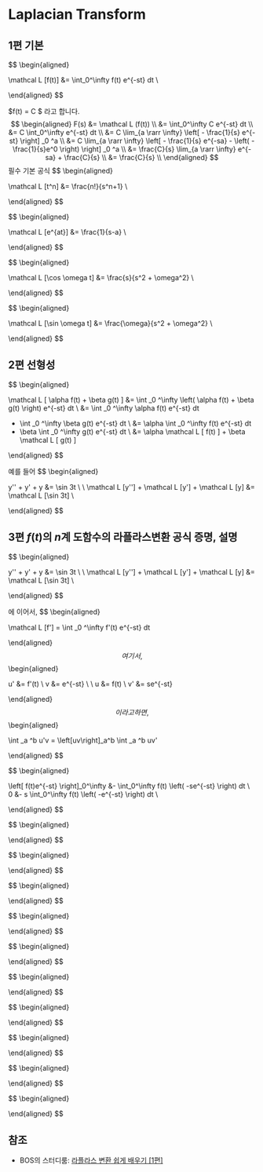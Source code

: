 # Laplacian Transform

## 1편 기본

$$
\begin{aligned}

\mathcal L [f(t)]
&= \int_0^\infty f(t) e^{-st} dt \\

\end{aligned}
$$

$f(t) = C $ 라고 합니다.
$$
\begin{aligned}
F(s) 
&= \mathcal L (f(t)) \\
&= \int_0^\infty C e^{-st} dt \\
&= C \int_0^\infty e^{-st} dt \\
&= C \lim_{a \rarr \infty} \left[ - \frac{1}{s} e^{-st} \right] _0 ^a \\
&= C \lim_{a \rarr \infty} \left[ - \frac{1}{s} e^{-sa} - \left( -\frac{1}{s}e^0 \right) \right] _0 ^a \\
&= \frac{C}{s} \lim_{a \rarr \infty} e^{-sa} + \frac{C}{s} \\
&= \frac{C}{s} \\
\end{aligned}
$$
필수 기본 공식
$$
\begin{aligned}

\mathcal L [t^n]
&= \frac{n!}{s^n+1} \\

\end{aligned}
$$

$$
\begin{aligned}

\mathcal L [e^{at}]
&= \frac{1}{s-a} \\

\end{aligned}
$$

$$
\begin{aligned}

\mathcal L [\cos \omega t]
&= \frac{s}{s^2 + \omega^2} \\

\end{aligned}
$$

$$
\begin{aligned}

\mathcal L [\sin \omega t]
&= \frac{\omega}{s^2 + \omega^2} \\

\end{aligned}
$$

## 2편 선형성

$$
\begin{aligned}

\mathcal L [ \alpha f(t) + \beta g(t) ]
&= \int _0 ^\infty \left( \alpha f(t) + \beta g(t) \right) e^{-st} dt
\\
&= \int _0 ^\infty \alpha f(t) e^{-st} dt
+ \int _0 ^\infty \beta g(t) e^{-st} dt
\\
&= \alpha \int _0 ^\infty f(t) e^{-st} dt
+ \beta \int _0 ^\infty g(t) e^{-st} dt
\\
&= \alpha \mathcal L [ f(t) ] + \beta \mathcal L [ g(t) ]

\end{aligned}
$$

예를 들어
$$
\begin{aligned}

y'' + y' + y &= \sin 3t \\
\\
\mathcal L [y''] + \mathcal L [y'] + \mathcal L [y] &= \mathcal L [\sin 3t] \\

\end{aligned}
$$

## 3편 $f(t)$의 $n$계 도함수의 라플라스변환 공식 증명, 설명

$$
\begin{aligned}

y'' + y' + y &= \sin 3t \\
\\
\mathcal L [y''] + \mathcal L [y'] + \mathcal L [y] &= \mathcal L [\sin 3t] \\

\end{aligned}
$$

에 이어서,
$$
\begin{aligned}

\mathcal L [f'] = \int _0 ^\infty f'(t) e^{-st} dt

\end{aligned}
$$
여기서,
$$
\begin{aligned}

u' &= f'(t) \\
v &= e^{-st} \\
\\
u &= f(t) \\
v' &= se^{-st}

\end{aligned}
$$
이라고 하면,
$$
\begin{aligned}

\int _a ^b u'v
= \left[uv\right]_a^b \int _a ^b uv'

\end{aligned}
$$

$$
\begin{aligned}

\left[ f(t)e^{-st} \right]_0^\infty &- \int_0^\infty f(t) \left( -se^{-st}  \right) dt
\\
0 &- s \int_0^\infty f(t) \left( -e^{-st}  \right) dt \\

\end{aligned}
$$




$$
\begin{aligned}


\end{aligned}
$$

$$
\begin{aligned}


\end{aligned}
$$



$$
\begin{aligned}


\end{aligned}
$$



$$
\begin{aligned}


\end{aligned}
$$



$$
\begin{aligned}


\end{aligned}
$$



$$
\begin{aligned}


\end{aligned}
$$



$$
\begin{aligned}


\end{aligned}
$$



$$
\begin{aligned}


\end{aligned}
$$





$$
\begin{aligned}


\end{aligned}
$$



$$
\begin{aligned}


\end{aligned}
$$


## 참조

- BOS의 스터디룸: [라플라스 변환 쉽게 배우기 [1편]](https://www.youtube.com/watch?v=x1ldtSIVMqw)
